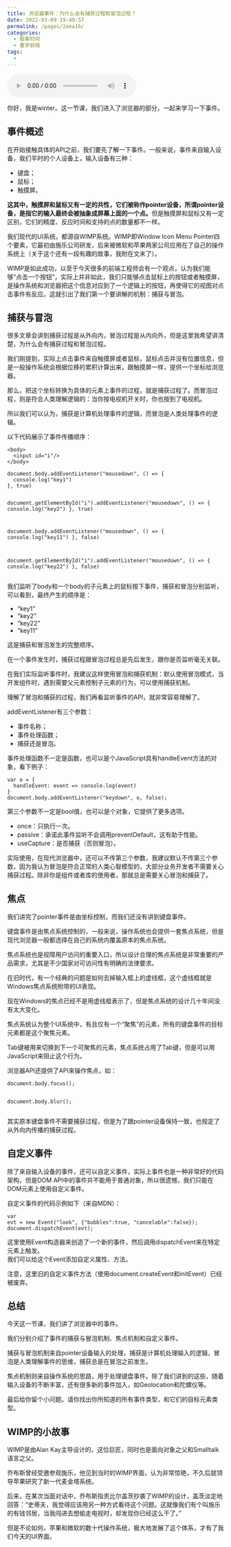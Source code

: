 ```yaml
---
title: 浏览器事件：为什么会有捕获过程和冒泡过程？
date: 2022-03-09 19:49:57
permalink: /pages/2aea16/
categories:
  - 极客时间
  - 重学前端
tags:
  - 
---
```

<audio title="浏览器事件：为什么会有捕获过程和冒泡过程？" src="https://static001.geekbang.org/resource/audio/3d/a1/3d74436115f82450711614b8fe564fa1.mp3" controls="controls"></audio> 
<p>你好，我是winter。这一节课，我们进入了浏览器的部分，一起来学习一下事件。</p><h2>事件概述</h2><p>在开始接触具体的API之前，我们要先了解一下事件。一般来说，事件来自输入设备，我们平时的个人设备上，输入设备有三种：</p><ul>
<li>键盘；</li>
<li>鼠标；</li>
<li>触摸屏。</li>
</ul><p><strong>这其中，触摸屏和鼠标又有一定的共性，它们被称作pointer设备，所谓pointer设备，是指它的输入最终会被抽象成屏幕上面的一个点。</strong>但是触摸屏和鼠标又有一定区别，它们的精度、反应时间和支持的点的数量都不一样。</p><p>我们现代的UI系统，都源自WIMP系统。WIMP即Window Icon Menu Pointer四个要素，它最初由施乐公司研发，后来被微软和苹果两家公司应用在了自己的操作系统上（关于这个还有一段有趣的故事，我附在文末了）。</p><p>WIMP是如此成功，以至于今天很多的前端工程师会有一个观点，认为我们能够“点击一个按钮”，实际上并非如此，我们只能够点击鼠标上的按钮或者触摸屏，是操作系统和浏览器把这个信息对应到了一个逻辑上的按钮，再使得它的视图对点击事件有反应。这就引出了我们第一个要讲解的机制：捕获与冒泡。</p><h2>捕获与冒泡</h2><p>很多文章会讲到捕获过程是从外向内，冒泡过程是从内向外，但是这里我希望讲清楚，为什么会有捕获过程和冒泡过程。</p><!-- [[[read_end]]] --><p>我们刚提到，实际上点击事件来自触摸屏或者鼠标，鼠标点击并没有位置信息，但是一般操作系统会根据位移的累积计算出来，跟触摸屏一样，提供一个坐标给浏览器。</p><p>那么，把这个坐标转换为具体的元素上事件的过程，就是捕获过程了。而冒泡过程，则是符合人类理解逻辑的：当你按电视机开关时，你也按到了电视机。</p><p>所以我们可以认为，捕获是计算机处理事件的逻辑，而冒泡是人类处理事件的逻辑。</p><p>以下代码展示了事件传播顺序：</p><pre><code class="language-HTML">&lt;body&gt;
  &lt;input id="i"/&gt;
&lt;/body&gt;
</code></pre><pre><code class="language-JavaScript">document.body.addEventListener("mousedown", () =&gt; {
  console.log("key1")
}, true)

document.getElementById("i").addEventListener("mousedown", () =&gt; {
  console.log("key2")
}, true)

document.body.addEventListener("mousedown", () =&gt; {
  console.log("key11")
}, false)

document.getElementById("i").addEventListener("mousedown", () =&gt; {
  console.log("key22")
}, false)
</code></pre><p>我们监听了body和一个body的子元素上的鼠标按下事件，捕获和冒泡分别监听，可以看到，最终产生的顺序是：</p><ul>
<li>“key1”</li>
<li>“key2”</li>
<li>“key22”</li>
<li>“key11”</li>
</ul><p>这是捕获和冒泡发生的完整顺序。</p><p>在一个事件发生时，捕获过程跟冒泡过程总是先后发生，跟你是否监听毫无关联。</p><p>在我们实际监听事件时，我建议这样使用冒泡和捕获机制：默认使用冒泡模式，当开发组件时，遇到需要父元素控制子元素的行为，可以使用捕获机制。</p><p>理解了冒泡和捕获的过程，我们再看监听事件的API，就非常容易理解了。</p><p>addEventListener有三个参数：</p><ul>
<li>事件名称；</li>
<li>事件处理函数；</li>
<li>捕获还是冒泡。</li>
</ul><p>事件处理函数不一定是函数，也可以是个JavaScript具有handleEvent方法的对象，看下例子：</p><pre><code class="language-JavaScript">var o = {
  handleEvent: event =&gt; console.log(event)
}
document.body.addEventListener("keydown", o, false);
</code></pre><p>第三个参数不一定是bool值，也可以是个对象，它提供了更多选项。</p><ul>
<li>once：只执行一次。</li>
<li>passive：承诺此事件监听不会调用preventDefault，这有助于性能。</li>
<li>useCapture：是否捕获（否则冒泡）。</li>
</ul><p>实际使用，在现代浏览器中，还可以不传第三个参数，我建议默认不传第三个参数，因为我认为冒泡是符合正常的人类心智模型的，大部分业务开发者不需要关心捕获过程。除非你是组件或者库的使用者，那就总是需要关心冒泡和捕获了。</p><h2>焦点</h2><p>我们讲完了pointer事件是由坐标控制，而我们还没有讲到键盘事件。</p><p>键盘事件是由焦点系统控制的，一般来说，操作系统也会提供一套焦点系统，但是现代浏览器一般都选择在自己的系统内覆盖原本的焦点系统。</p><p>焦点系统也是视障用户访问的重要入口，所以设计合理的焦点系统是非常重要的产品需求，尤其是不少国家对可访问性有明确的法律要求。</p><p>在旧时代，有一个经典的问题是如何去掉输入框上的虚线框，这个虚线框就是Windows焦点系统附带的UI表现。</p><p>现在Windows的焦点已经不是用虚线框表示了，但是焦点系统的设计几十年间没有太大变化。</p><p>焦点系统认为整个UI系统中，有且仅有一个“聚焦”的元素，所有的键盘事件的目标元素都是这个聚焦元素。</p><p>Tab键被用来切换到下一个可聚焦的元素，焦点系统占用了Tab键，但是可以用JavaScript来阻止这个行为。</p><p>浏览器API还提供了API来操作焦点，如：</p><pre><code class="language-JavaScript">document.body.focus();

document.body.blur();
</code></pre><p>其实原本键盘事件不需要捕获过程，但是为了跟pointer设备保持一致，也规定了从外向内传播的捕获过程。</p><h2>自定义事件</h2><p>除了来自输入设备的事件，还可以自定义事件，实际上事件也是一种非常好的代码架构，但是DOM API中的事件并不能用于普通对象，所以很遗憾，我们只能在DOM元素上使用自定义事件。</p><p>自定义事件的代码示例如下（来自MDN）：</p><pre><code class="language-JavaScript">var evt = new Event("look", {"bubbles":true, "cancelable":false});
document.dispatchEvent(evt);
</code></pre><p>这里使用Event构造器来创造了一个新的事件，然后调用dispatchEvent来在特定元素上触发。<br>
我们可以给这个Event添加自定义属性、方法。</p><p>注意，这里旧的自定义事件方法（使用document.createEvent和initEvent）已经被废弃。</p><h2>总结</h2><p>今天这一节课，我们讲了浏览器中的事件。</p><p>我们分别介绍了事件的捕获与冒泡机制、焦点机制和自定义事件。</p><p>捕获与冒泡机制来自pointer设备输入的处理，捕获是计算机处理输入的逻辑，冒泡是人类理解事件的思维，捕获总是在冒泡之前发生。</p><p>焦点机制则来自操作系统的思路，用于处理键盘事件。除了我们讲到的这些，随着输入设备的不断丰富，还有很多新的事件加入，如Geolocation和陀螺仪等。</p><p>最后给你留个小问题。请你找出你所知道的所有事件类型，和它们的目标元素类型。</p><h2>WIMP的小故事</h2><p>WIMP是由Alan Kay主导设计的，这位巨匠，同时也是面向对象之父和Smalltalk语言之父。</p><p>乔布斯曾经受邀参观施乐，他见到当时的WIMP界面，认为非常惊艳，不久后就领导苹果研究了新一代麦金塔系统。</p><p>后来，在某次当面对话中，乔布斯指责比尔盖茨抄袭了WIMP的设计，盖茨淡定地回答：“史蒂夫，我觉得应该用另一种方式看待这个问题。这就像我们有个叫施乐的有钱邻居，当我闯进去想偷走电视时，却发现你已经这么干了。”</p><p>但是不论如何，苹果和微软的数十代操作系统，极大地发展了这个体系，才有了我们今天的UI界面。</p><p></p>